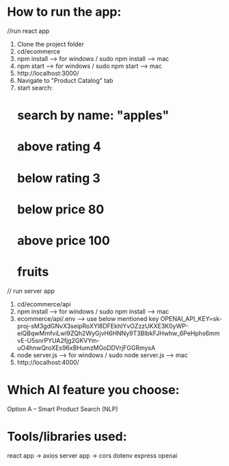 How to run the app:
===================
//run react app
1. Clone the project folder
2. cd/ecommerce
2. npm install --> for windows / sudo npm install --> mac
3. npm start --> for windows / sudo npm start --> mac
4. http://localhost:3000/
5. Navigate to "Product Catalog" tab
6. start search:
   # search by name: "apples"
   # above rating 4
   # below rating 3
   # below price 80
   # above price 100
   # fruits
   


// run server app
1. cd/ecommerce/api
2. npm install --> for windows / sudo npm install --> mac
3. ecommerce/api/.env --> use below mentioned key
OPENAI_API_KEY=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
3. node server.js --> for windows / sudo node server.js --> mac
4. http://localhost:4000/ 


Which AI feature you choose:
============================
Option A – Smart Product Search (NLP)


Tools/libraries used:
=====================
react app -> axios
server app -> cors
              dotenv
              express
              openai

